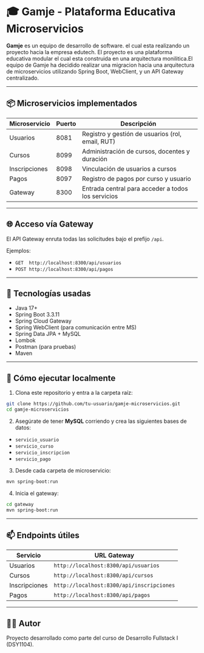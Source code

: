 
# 🎓 Gamje - Plataforma Educativa Microservicios

**Gamje** es un equipo de desarrollo de software. el cual esta realizando un proyecto hacia la empresa edutech. El proyecto es una plataforma educativa modular el cual esta construida en una arquitectura monilitica.El equipo de Gamje ha decidido realizar una migracion hacia una arquitectura de microservicios utilizando Spring Boot, WebClient, y un API Gateway centralizado.

---

## 📦 Microservicios implementados

| Microservicio   | Puerto | Descripción                                         |
|------------------|--------|----------------------------------------------------|
| Usuarios         | 8081   | Registro y gestión de usuarios (rol, email, RUT)   |
| Cursos           | 8099   | Administración de cursos, docentes y duración      |
| Inscripciones    | 8098   | Vinculación de usuarios a cursos                   |
| Pagos            | 8097   | Registro de pagos por curso y usuario              |
| Gateway          | 8300   | Entrada central para acceder a todos los servicios |

---

## 🌐 Acceso vía Gateway

El API Gateway enruta todas las solicitudes bajo el prefijo `/api`.

Ejemplos:
- `GET  http://localhost:8300/api/usuarios`
- `POST http://localhost:8300/api/pagos`

---

## 🔧 Tecnologías usadas

- Java 17+
- Spring Boot 3.3.11
- Spring Cloud Gateway
- Spring WebClient (para comunicación entre MS)
- Spring Data JPA + MySQL
- Lombok
- Postman (para pruebas)
- Maven

---

## 🧪 Cómo ejecutar localmente

1. Clona este repositorio y entra a la carpeta raíz:

```bash
git clone https://github.com/tu-usuario/gamje-microservicios.git
cd gamje-microservicios
```

2. Asegúrate de tener **MySQL** corriendo y crea las siguientes bases de datos:

- `servicio_usuario`
- `servicio_curso`
- `servicio_inscripcion`
- `servicio_pago`

3. Desde cada carpeta de microservicio:

```bash
mvn spring-boot:run
```

4. Inicia el gateway:

```bash
cd gateway
mvn spring-boot:run
```

---

## 📫 Endpoints útiles

| Servicio     | URL Gateway                           |
|--------------|----------------------------------------|
| Usuarios     | `http://localhost:8300/api/usuarios`   |
| Cursos       | `http://localhost:8300/api/cursos`     |
| Inscripciones| `http://localhost:8300/api/inscripciones` |
| Pagos        | `http://localhost:8300/api/pagos`      |

---

## 👨‍💻 Autor
Proyecto desarrollado como parte del curso de Desarrollo Fullstack I (DSY1104).
